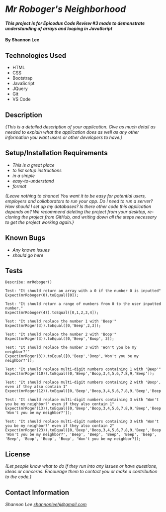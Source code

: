 # _Mr Roboger's Neighborhood_

#### _This project is for Epicodus Code Review #3 made to demonstrate understanding of arrays and looping in JavaScript_

#### By Shannon Lee

## Technologies Used

* HTML
* CSS
* Bootstrap
* JavaScript
* JQuery
* Git
* VS Code

## Description

_{This is a detailed description of your application. Give as much detail as needed to explain what the application does as well as any other information you want users or other developers to have.}_

## Setup/Installation Requirements

* _This is a great place_
* _to list setup instructions_
* _in a simple_
* _easy-to-understand_
* _format_

_{Leave nothing to chance! You want it to be easy for potential users, employers and collaborators to run your app. Do I need to run a server? How should I set up my databases? Is there other code this application depends on? We recommend deleting the project from your desktop, re-cloning the project from GitHub, and writing down all the steps necessary to get the project working again.}_

## Known Bugs

* _Any known issues_
* _should go here_

## Tests
```
Describe: mrRoboger()

Test: "It should return an array with a 0 if the number 0 is inputted"
Expect(mrRoboger(0).toEqual([0]);

Test: "It should return a range of numbers from 0 to the user inputted number."
Expect(mrRoboger(4)).toEqual([0,1,2,3,4]);

Test: "It should replace the number 1 with 'Beep'"
Expect(mrRoger(3)).toEqual([0,'Beep',2,3]);

Test: "It should replace the number 2 with 'Boop'"
Expect(mrRoger(3)).toEqual([0,'Beep','Boop', 3]);

Test: "It should replace the number 3 with 'Won't you be my neighbor?'"
Expect(mrRoger(3)).toEqual([0,'Beep','Boop','Won't you be my neighbor?']);

Test: "It should replace multi-digit numbers containing 1 with 'Beep'"
Expect(mrRoger(10)).toEqual([0,'Beep','Boop,3,4,5,6,7,8,9,'Beep']);

Test: "It should replace multi-digit numbers containing 2 with 'Boop', even if they also contain 1"
Expect(mrRoger(12)).toEqual([0,'Beep','Boop,3,4,5,6,7,8,9,'Beep','Beep','Boop']);

Test: "It should replace multi-digit numbers containing 3 with 'Won't you be my neighbor?' even if they also contain 1"
Expect(mrRoger(13)).toEqual([0,'Beep','Boop,3,4,5,6,7,8,9,'Beep','Beep','Boop', 'Won't you be my neighbor?']);

Test: "It should replace multi-digit numbers containing 3 with 'Won't you be my neighbor?' even if they also contain 2"
Expect(mrRoger(23)).toEqual([0,'Beep','Boop,3,4,5,6,7,8,9,'Beep','Beep','Boop', 'Won't you be my neighbor?', 'Beep', 'Beep', 'Beep', 'Beep', 'Beep', 'Beep', 'Boop', 'Boop', 'Boop', 'Won't you be my neighbor?]);
```
## License

_{Let people know what to do if they run into any issues or have questions, ideas or concerns.  Encourage them to contact you or make a contribution to the code.}_

## Contact Information

_Shannon Lee <shannonleehj@gmail.com>_